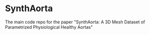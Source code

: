 # SynthAorta
The main code repo for the paper "SynthAorta: A 3D Mesh Dataset of Parametrized Physiological Healthy Aortas"
